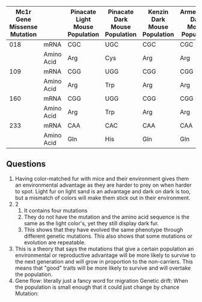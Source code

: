 | Mc1r Gene Missense Mutation |            | Pinacate Light Mouse Population | Pinacate Dark Mouse Population | Kenzin Dark Mouse Population | Armendaris Dark Mouse Population | Carrizozo Dark Mouse Population |
| --------------------------- | ---------- | ------------------------------- | ------------------------------ | ---------------------------- | -------------------------------- | ------------------------------- |
| 018                         | mRNA       | CGC                             | UGC                            | CGC                          | CGC                              | CGC                             |
|                             | Amino Acid | Arg                             | Cys                            | Arg                          | Arg                              | Arg                             |
| 109                         | mRNA       | CGG                             | UGG                            | CGG                          | CGG                              | CGG                             |
|                             | Amino Acid | Arg                             | Trp                            | Arg                          | Arg                              | Arg                             |
| 160                         | mRNA       | CGG                             | UGG                            | CGG                          | CGG                              | CGG                             |
|                             | Amino Acid | Arg                             | Trp                            | Arg                          | Arg                              | Arg                             |
| 233                         | mRNA       | CAA                             | CAC                            | CAA                          | CAA                              | CAA                             |
|                             | Amino Acid | Gln                             | His                            | Gln                          | Gln                              | Gln                             | 

## Questions
1. Having color-matched fur with mice and their environment gives them an environmental advantage as they are harder to prey on when harder to spot. Light fur on light sand is an advantage and dark on dark is too, but a mismatch of colors will make them stick out in their environment.
2. 2
	1. It contains four mutations
	2. They do not have the mutation and the amino acid sequence is the same as the light color's, yet they still display dark fur.
	3. This shows that they have evolved the same phenotype through different genetic mutations. This also shows that some mutations or evolution are repeatable.
3. This is a theory that says the mutations that give a certain population an environmental or reproductive advantage will be more likely to survive to the next generation and will grow in proportion to the non-carriers. This means that "good" traits will be more likely to survive and will overtake the population.
4. Gene flow: literally just a fancy word for migration
   Genetic drift: When the population is small enough that it could just change by chance
   Mutation: 